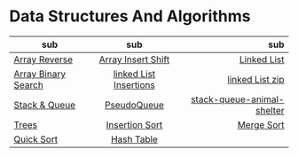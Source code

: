 # Data Structures And Algorithms

| sub   |      sub      |  sub  |
|----------|:-------------:|------:|
|[Array Reverse](./array-reverse/README.md)|  [Array Insert Shift](./array-insert-shift/README.md) | [Linked List](./linked-list/README.md) |
| [Array Binary Search](./array-binary-search/README.md) |   [linked List Insertions](./linked-list-insertions/README.md) | [linked List zip](./linked-list-zip/README.md) |
| [Stack & Queue](./StackAndQueue/README.md) | [PseudoQueue](./stack-queue-pseudo/README.md)|[stack-queue-animal-shelter](./stack-queue-animal-shelter/README.md)|
| [Trees](./trees/README.md) | [Insertion Sort](./sort-array/README.md) |   [Merge Sort](./merge-sort/README.md) |
| [Quick Sort](./quick-sort/README.md) | [Hash Table](./hash-table/README.md) |  |

<!-- | col 3 is | right-aligned |    $1 | -->
